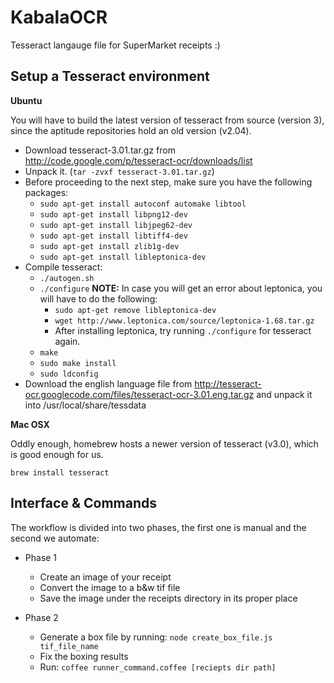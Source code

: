 KabalaOCR
==============

Tesseract langauge file for SuperMarket receipts :)

Setup a Tesseract environment
-----------------------------

**Ubuntu**

You will have to build the latest version of tesseract from source (version 3), since the
aptitude repositories hold an old version (v2.04).

* Download tesseract-3.01.tar.gz from http://code.google.com/p/tesseract-ocr/downloads/list
* Unpack it. (`tar -zvxf tesseract-3.01.tar.gz`)
* Before proceeding to the next step, make sure you have the following packages:
    * `sudo apt-get install autoconf automake libtool`
    * `sudo apt-get install libpng12-dev`
    * `sudo apt-get install libjpeg62-dev`
    * `sudo apt-get install libtiff4-dev`
    * `sudo apt-get install zlib1g-dev`
    * `sudo apt-get install libleptonica-dev`
* Compile tesseract:
    * `./autogen.sh`
    * `./configure`
    **NOTE:** In case you will get an error about leptonica, you will have to do the following:
        * `sudo apt-get remove libleptonica-dev`
        * `wget http://www.leptonica.com/source/leptonica-1.68.tar.gz`
        * After installing leptonica, try running `./configure` for tesseract again.
    * `make`
    * `sudo make install`
    * `sudo ldconfig`
* Download the english language file from http://tesseract-ocr.googlecode.com/files/tesseract-ocr-3.01.eng.tar.gz and unpack it into /usr/local/share/tessdata

**Mac OSX**

Oddly enough, homebrew hosts a newer version of tesseract (v3.0), which is good enough for us.

`brew install tesseract`


Interface & Commands
------------------------
The workflow is divided into two phases, the first one is manual and the second we automate:

* Phase 1
    * Create an image of your receipt
    * Convert the image to a b&w tif file
    * Save the image under the receipts directory in its proper place

* Phase 2
    * Generate a box file by running: `node create_box_file.js tif_file_name`
    * Fix the boxing results
    * Run: `coffee runner_command.coffee [reciepts dir path]`
